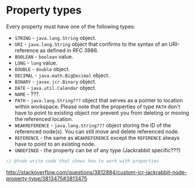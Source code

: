 Property types
======================================

Every property must have one of the following types:
- ```STRING``` - ```java.lang.String``` object.
- ```URI``` - ```java.lang.String``` object that confirms to the syntax of an URI-reference as defined in RFC 3986.
- ```BOOLEAN``` - ```boolean``` value.
- ```LONG``` - ```long``` value.
- ```DOUBLE``` - ```double``` object.
- ```DECIMAL``` - ```java.math.BigDecimal``` object.
- ```BINARY``` - ```javax.jcr.Binary``` object.
- ```DATE``` - ```java.util.Calendar``` object.
- ```NAME``` - ???.
- ```PATH``` - ```java.lang.String???``` object that serves as a pointer to location within workspace. Please note that
  the properties of type ```PATH``` don't have to point to existing object nor prevent you from deleting or moving the
  referenced location.
- ```WEAKREFERENCE``` - ```java.lang.String???``` object storing the ID of the referenced node(s). You can still move
  and delete referenced node.
- ```REFERENCE``` - the same as ```WEAKREFERENCE``` except the ```REFERENCE``` always have to point to an existing node.
- ```UNDEFINED``` - the property can be of any type (Jackrabbit specific???)

```java
// @todo write code that shows how to work with properties
```

http://stackoverflow.com/questions/3812884/custom-jcr-jackrabbit-node-property-type/3813475#3813475
